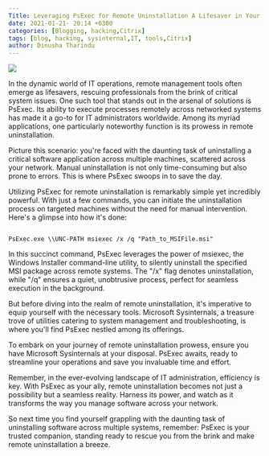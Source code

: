 ```yaml
---
Title: Leveraging PsExec for Remote Uninstallation A Lifesaver in Your Toolbox
date: 2021-01-21- 20:14 +0300
categories: [Blogging, hacking,Citrix]
tags: [blog, hacking, sysinternal,IT, tools,Citrix]
author: Dinusha Tharindu
---
```




[![](https://images.contentstack.io/v3/assets/blt36c2e63521272fdc/blt76563e587e228ed8/5e4c725694aef92989ef1076/pc-cmd-prompt.png)](https://blogger.googleusercontent.com/img/b/R29vZ2xl/AVvXsEjqlcKRYiMKj9vNjip1D7p64TUbAw8FyEBH6IHyTjAkt6VB6LEBWUA5Gw9qwO2SM_xdjw2JoG4uOftSaPasfxYAWMgVeJS6eIjRe-edqeLAWI4XgWI_8BfdUpJP2natcyzNE2YdNecRC4U4/)



In the dynamic world of IT operations, remote management tools often emerge as lifesavers, rescuing professionals from the brink of critical system issues. One such tool that stands out in the arsenal of solutions is PsExec. Its ability to execute processes remotely across networked systems has made it a go-to for IT administrators worldwide. Among its myriad applications, one particularly noteworthy function is its prowess in remote uninstallation.

Picture this scenario: you're faced with the daunting task of uninstalling a critical software application across multiple machines, scattered across your network. Manual uninstallation is not only time-consuming but also prone to errors. This is where PsExec swoops in to save the day.

Utilizing PsExec for remote uninstallation is remarkably simple yet incredibly powerful. With just a few commands, you can initiate the uninstallation process on targeted machines without the need for manual intervention. Here's a glimpse into how it's done:

```

PsExec.exe \\UNC-PATH msiexec /x /q "Path_to_MSIFile.msi"

```

In this succinct command, PsExec leverages the power of msiexec, the Windows Installer command-line utility, to silently uninstall the specified MSI package across remote systems. The "/x" flag denotes uninstallation, while "/q" ensures a quiet, unobtrusive process, perfect for seamless execution in the background.

But before diving into the realm of remote uninstallation, it's imperative to equip yourself with the necessary tools. Microsoft Sysinternals, a treasure trove of utilities catering to system management and troubleshooting, is where you'll find PsExec nestled among its offerings.

To embark on your journey of remote uninstallation prowess, ensure you have Microsoft Sysinternals at your disposal. PsExec awaits, ready to streamline your operations and save you invaluable time and effort.

Remember, in the ever-evolving landscape of IT administration, efficiency is key. With PsExec as your ally, remote uninstallation becomes not just a possibility but a seamless reality. Harness its power, and watch as it transforms the way you manage software across your network.

So next time you find yourself grappling with the daunting task of uninstalling software across multiple systems, remember: PsExec is your trusted companion, standing ready to rescue you from the brink and make remote uninstallation a breeze.
